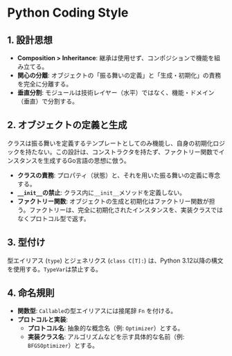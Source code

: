 # Python Coding Style

## 1. 設計思想

* **Composition > Inheritance**: 継承は使用せず、コンポジションで機能を組み立てる。
* **関心の分離**: オブジェクトの「振る舞いの定義」と「生成・初期化」の責務を完全に分離する。
* **垂直分割**: モジュールは技術レイヤー（水平）ではなく、機能・ドメイン（垂直）で分割する。

## 2. オブジェクトの定義と生成

クラスは振る舞いを定義するテンプレートとしてのみ機能し、自身の初期化ロジックを持たない。この設計は、コンストラクタを持たず、ファクトリー関数でインスタンスを生成するGo言語の思想に倣う。

* **クラスの責務**: プロパティ（状態）と、それを用いた振る舞いの定義に専念する。
* **`__init__`の禁止**: クラス内に`__init__`メソッドを定義しない。
* **ファクトリー関数**: オブジェクトの生成と初期化はファクトリー関数が担う。ファクトリーは、完全に初期化されたインスタンスを、実装クラスではなくプロトコル型で返す。

## 3. 型付け

型エイリアス (`type`) とジェネリクス (`class C[T]:`) は、Python 3.12以降の構文を使用する。`TypeVar`は禁止する。

## 4. 命名規則

* **関数型**: `Callable`の型エイリアスには接尾辞 `Fn` を付ける。
* **プロトコルと実装**:
    * **プロトコル名**: 抽象的な概念名（例: `Optimizer`）とする。
    * **実装クラス名**: アルゴリズムなどを示す具体的な名前（例: `BFGSOptimizer`）とする。
